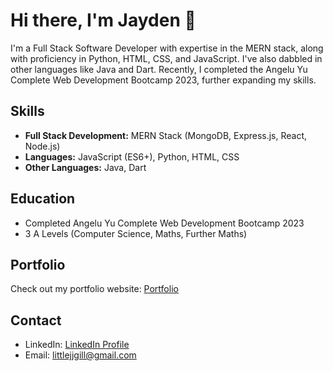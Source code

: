 # Hi there, I'm Jayden 👋

I'm a Full Stack Software Developer with expertise in the MERN stack, along with proficiency in Python, HTML, CSS, and JavaScript. I've also dabbled in other languages like Java and Dart. Recently, I completed the Angelu Yu Complete Web Development Bootcamp 2023, further expanding my skills.

## Skills

- **Full Stack Development:** MERN Stack (MongoDB, Express.js, React, Node.js)
- **Languages:** JavaScript (ES6+), Python, HTML, CSS
- **Other Languages:** Java, Dart

## Education

- Completed Angelu Yu Complete Web Development Bootcamp 2023
- 3 A Levels (Computer Science, Maths, Further Maths)

## Portfolio

Check out my portfolio website: [Portfolio](https://chilledgems.com/)

## Contact

- LinkedIn: [LinkedIn Profile]([link-to-linkedin](https://www.linkedin.com/in/JaydenLGill))
- Email: littlejjgill@gmail.com
